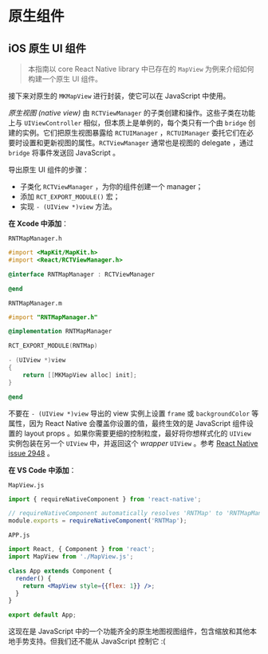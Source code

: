 # 原生组件

## iOS 原生 UI 组件

> 本指南以 core React Native library 中已存在的 `MapView` 为例来介绍如何构建一个原生 UI 组件。

接下来对原生的 `MKMapView` 进行封装，使它可以在 JavaScript 中使用。

*原生视图 (native view)* 由 `RCTViewManager` 的子类创建和操作。这些子类在功能上与 `UIViewController` 相似，但本质上是单例的，每个类只有一个由 `bridge` 创建的实例。它们把原生视图暴露给 `RCTUIManager` ，`RCTUIManager` 委托它们在必要时设置和更新视图的属性。`RCTViewManager` 通常也是视图的 delegate ，通过 `bridge` 将事件发送回 JavaScript 。

导出原生 UI 组件的步骤：

- 子类化 `RCTViewManager` ，为你的组件创建一个 manager；
- 添加 `RCT_EXPORT_MODULE()` 宏；
- 实现 `- (UIView *)view` 方法。

**在 Xcode 中添加**：

`RNTMapManager.h`

```objectivec
#import <MapKit/MapKit.h>
#import <React/RCTViewManager.h>

@interface RNTMapManager : RCTViewManager

@end
```

`RNTMapManager.m`

```objectivec
#import "RNTMapManager.h"

@implementation RNTMapManager

RCT_EXPORT_MODULE(RNTMap)

- (UIView *)view
{
    return [[MKMapView alloc] init];
}

@end
```

不要在 `- (UIView *)view` 导出的 view 实例上设置 `frame` 或 `backgroundColor` 等属性，因为 React Native 会覆盖你设置的值，最终生效的是 JavaScript 组件设置的 layout props 。如果你需要更细的控制粒度，最好将你想样式化的 `UIView` 实例包装在另一个 `UIView` 中，并返回这个 *wrapper* `UIView` 。参考 [React Native issue 2948](https://github.com/facebook/react-native/issues/2948#issuecomment-259145135) 。

**在 VS Code 中添加**：

`MapView.js`

```jsx
import { requireNativeComponent } from 'react-native';

// requireNativeComponent automatically resolves 'RNTMap' to 'RNTMapManager'
module.exports = requireNativeComponent('RNTMap');
```

`APP.js`

```jsx
import React, { Component } from 'react';
import MapView from './MapView.js';

class App extends Component {
  render() {
    return <MapView style={{flex: 1}} />;
  }
}

export default App;
```

这现在是 JavaScript 中的一个功能齐全的原生地图视图组件，包含缩放和其他本地手势支持。但我们还不能从 JavaScript 控制它 :(
